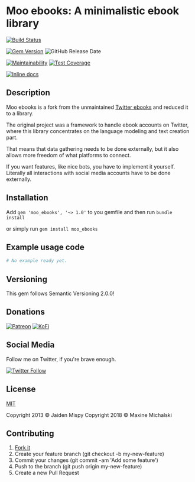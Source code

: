 # Moo ebooks: A minimalistic ebook library

[![Build Status](https://travis-ci.org/maxine-red/moo_ebooks.svg?branch=master)](https://travis-ci.org/maxine-red/moo_ebooks)

[![Gem Version](https://img.shields.io/gem/v/moo_ebooks.svg)](https://rubygems.org/gems/moo_ebooks)
![GitHub Release Date](https://img.shields.io/github/release-date/maxine-red/moo_ebooks.svg)

[![Maintainability](https://api.codeclimate.com/v1/badges/f4a14dd96b3554e7f633/maintainability)](https://codeclimate.com/github/maxine-red/moo_ebooks/maintainability)
[![Test Coverage](https://api.codeclimate.com/v1/badges/f4a14dd96b3554e7f633/test_coverage)](https://codeclimate.com/github/maxine-red/moo_ebooks/test_coverage)

[![Inline docs](http://inch-ci.org/github/maxine-red/moo_ebooks.svg)](http://inch-ci.org/github/maxine-red/moo_ebooks)

## Description

Moo ebooks is a fork from the unmaintained 
[Twitter ebooks](https://github.com/mispy/twitter_ebooks) and reduced it to a
library.

The original project was a framework to handle ebook accounts on Twitter, where
this library concentrates on the language modeling and text creation part.

That means that data gathering needs to be done externally, but it also allows
more freedom of what platforms to connect.

If you want features, like nice bots, you have to implement it yourself.
Literally all interactions with social media accounts have to be done
externally.

## Installation

Add `gem 'moo_ebooks', '~> 1.0'` to you gemfile and then run `bundle install`

or simply run `gem install moo_ebooks`

## Example usage code

``` ruby
# No example ready yet.
```

## Versioning

This gem follows Semantic Versioning 2.0.0!


## Donations

[![Patreon](https://img.shields.io/badge/Patreon-donate-orange.svg)](https://www.patreon.com/maxine_red)
[![KoFi](https://img.shields.io/badge/KoFi-donate-blue.svg)](https://ko-fi.com/maxinered)

## Social Media

Follow me on Twitter, if you're brave enough.

[![Twitter Follow](https://img.shields.io/twitter/follow/maxine_red.svg?style=social&logo=twitter&label=Follow)](https://twitter.com/maxine_red)

## License

[MIT](https://github.com/maxine-red/moo_ebooks/blob/master/LICENSE)

Copyright 2013 :copyright: Jaiden Mispy
Copyright 2018 :copyright: Maxine Michalski

## Contributing

1. [Fork it](https://github.com/maxine-red/moo_ebooks/fork)
1. Create your feature branch (git checkout -b my-new-feature)
1. Commit your changes (git commit -am 'Add some feature')
1. Push to the branch (git push origin my-new-feature)
1. Create a new Pull Request
